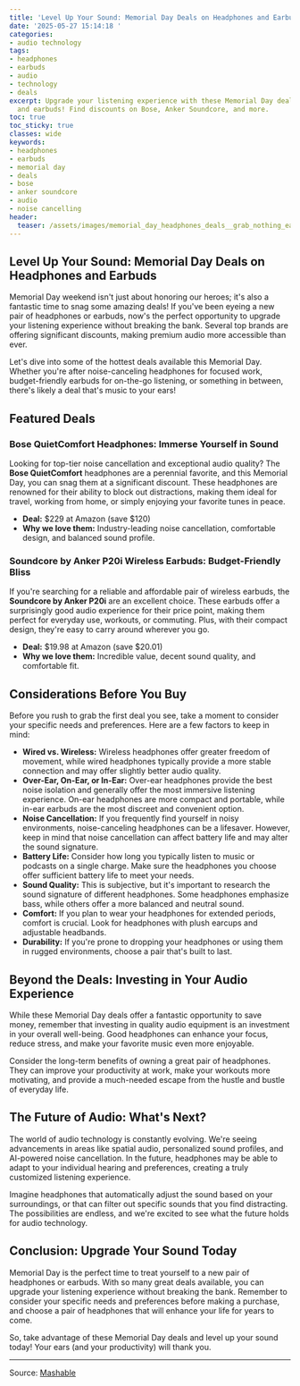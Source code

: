 ```yaml
---
title: 'Level Up Your Sound: Memorial Day Deals on Headphones and Earbuds'
date: '2025-05-27 15:14:18 '
categories:
- audio technology
tags:
- headphones
- earbuds
- audio
- technology
- deals
excerpt: Upgrade your listening experience with these Memorial Day deals on headphones
  and earbuds! Find discounts on Bose, Anker Soundcore, and more.
toc: true
toc_sticky: true
classes: wide
keywords:
- headphones
- earbuds
- memorial day
- deals
- bose
- anker soundcore
- audio
- noise cancelling
header:
  teaser: /assets/images/memorial_day_headphones_deals__grab_nothing_ear_bu_20250527151418.jpg
---
```


## Level Up Your Sound: Memorial Day Deals on Headphones and Earbuds

Memorial Day weekend isn't just about honoring our heroes; it's also a fantastic time to snag some amazing deals! If you've been eyeing a new pair of headphones or earbuds, now's the perfect opportunity to upgrade your listening experience without breaking the bank. Several top brands are offering significant discounts, making premium audio more accessible than ever.

Let's dive into some of the hottest deals available this Memorial Day. Whether you're after noise-canceling headphones for focused work, budget-friendly earbuds for on-the-go listening, or something in between, there's likely a deal that's music to your ears!

## Featured Deals

### Bose QuietComfort Headphones: Immerse Yourself in Sound

Looking for top-tier noise cancellation and exceptional audio quality? The **Bose QuietComfort** headphones are a perennial favorite, and this Memorial Day, you can snag them at a significant discount. These headphones are renowned for their ability to block out distractions, making them ideal for travel, working from home, or simply enjoying your favorite tunes in peace. 

*   **Deal:** $229 at Amazon (save $120)
*   **Why we love them:** Industry-leading noise cancellation, comfortable design, and balanced sound profile.

### Soundcore by Anker P20i Wireless Earbuds: Budget-Friendly Bliss

If you're searching for a reliable and affordable pair of wireless earbuds, the **Soundcore by Anker P20i** are an excellent choice. These earbuds offer a surprisingly good audio experience for their price point, making them perfect for everyday use, workouts, or commuting. Plus, with their compact design, they're easy to carry around wherever you go.

*   **Deal:** $19.98 at Amazon (save $20.01)
*   **Why we love them:** Incredible value, decent sound quality, and comfortable fit.

## Considerations Before You Buy

Before you rush to grab the first deal you see, take a moment to consider your specific needs and preferences. Here are a few factors to keep in mind:

*   **Wired vs. Wireless:** Wireless headphones offer greater freedom of movement, while wired headphones typically provide a more stable connection and may offer slightly better audio quality.
*   **Over-Ear, On-Ear, or In-Ear:** Over-ear headphones provide the best noise isolation and generally offer the most immersive listening experience. On-ear headphones are more compact and portable, while in-ear earbuds are the most discreet and convenient option.
*   **Noise Cancellation:** If you frequently find yourself in noisy environments, noise-canceling headphones can be a lifesaver. However, keep in mind that noise cancellation can affect battery life and may alter the sound signature.
*   **Battery Life:** Consider how long you typically listen to music or podcasts on a single charge. Make sure the headphones you choose offer sufficient battery life to meet your needs.
*   **Sound Quality:** This is subjective, but it's important to research the sound signature of different headphones. Some headphones emphasize bass, while others offer a more balanced and neutral sound.
*   **Comfort:** If you plan to wear your headphones for extended periods, comfort is crucial. Look for headphones with plush earcups and adjustable headbands.
*   **Durability:** If you're prone to dropping your headphones or using them in rugged environments, choose a pair that's built to last.

## Beyond the Deals: Investing in Your Audio Experience

While these Memorial Day deals offer a fantastic opportunity to save money, remember that investing in quality audio equipment is an investment in your overall well-being. Good headphones can enhance your focus, reduce stress, and make your favorite music even more enjoyable.

Consider the long-term benefits of owning a great pair of headphones. They can improve your productivity at work, make your workouts more motivating, and provide a much-needed escape from the hustle and bustle of everyday life.

## The Future of Audio: What's Next?

The world of audio technology is constantly evolving. We're seeing advancements in areas like spatial audio, personalized sound profiles, and AI-powered noise cancellation. In the future, headphones may be able to adapt to your individual hearing and preferences, creating a truly customized listening experience.

Imagine headphones that automatically adjust the sound based on your surroundings, or that can filter out specific sounds that you find distracting. The possibilities are endless, and we're excited to see what the future holds for audio technology.

## Conclusion: Upgrade Your Sound Today

Memorial Day is the perfect time to treat yourself to a new pair of headphones or earbuds. With so many great deals available, you can upgrade your listening experience without breaking the bank. Remember to consider your specific needs and preferences before making a purchase, and choose a pair of headphones that will enhance your life for years to come.

So, take advantage of these Memorial Day deals and level up your sound today! Your ears (and your productivity) will thank you.

---

Source: [Mashable](https://mashable.com/article/best-memorial-day-headphones-deals-may-26-2025)